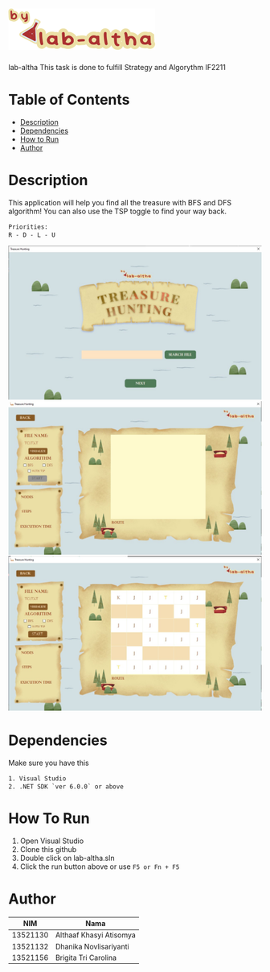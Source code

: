 # ![Logo](./src/Resources/logo.svg)
 lab-altha
This task is done to fulfill Strategy and Algorythm IF2211

# Table of Contents
* [Description](#markdown-header-description)
* [Dependencies](#markdown-header-dependencies)
* [How to Run](#markdown-header-how-to-run)
* [Author](#markdown-header-author)

# Description
This application will help you find all the treasure with BFS and DFS algorithm! You can also use the TSP toggle to find your way back.
```
Priorities:
R - D - L - U
```
![Screen 1](./src/Resources/screen1.jpg)
![Screen 2](./src/Resources/screen2.jpg)
![Screen 3](./src/Resources/screen3.jpg)


# Dependencies
Make sure you have this
```
1. Visual Studio
2. .NET SDK `ver 6.0.0` or above
```

# How To Run
1. Open Visual Studio
2. Clone this github
3. Double click on lab-altha.sln
4. Click the run button above or use `F5 or Fn + F5`

# Author
| NIM  | Nama |
| ------------- | ------------- |
| 13521130 | Althaaf Khasyi Atisomya  |
| 13521132  | Dhanika Novlisariyanti |
| 13521156 | Brigita Tri Carolina |

